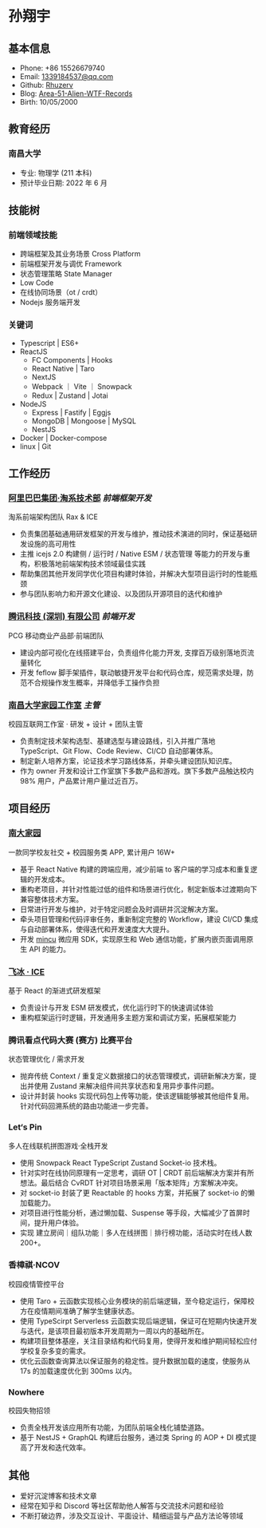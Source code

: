 # 孙翔宇

## 基本信息

- Phone: +86 15526679740
- Email: 1339184537@qq.com
- Github: <a href='https://github.com/FuzzyFade'>Rhuzerv</a>
- Blog: <a href='https://www.notion.so/Area-51-Alien-WTF-Records-8739165b5efd4e32b6704f55e51c0511'>Area-51-Alien-WTF-Records</a>
- Birth: 10/05/2000

## 教育经历

### 南昌大学

- 专业: 物理学 (211 本科)
- 预计毕业日期: 2022 年 6 月

## 技能树

### 前端领域技能
- 跨端框架及其业务场景 Cross Platform
- 前端框架开发与调优 Framework
- 状态管理策略 State Manager
- Low Code
- 在线协同场景（ot / crdt）
- Nodejs 服务端开发

### 关键词
- Typescript | ES6+
- ReactJS
    - FC Components | Hooks
    - React Native | Taro
    - NextJS
    - Webpack ｜ Vite ｜ Snowpack
    - Redux | Zustand | Jotai
- NodeJS
    - Express | Fastify | Eggjs
    - MongoDB | Mongoose | MySQL
    - NestJS
- Docker | Docker-compose
- linux | Git

## 工作经历

### <a href='https://tech.taobao.org/'>阿里巴巴集团·淘系技术部</a> <i>前端框架开发</i>

淘系前端架构团队 Rax & ICE

- 负责集团基础通用研发框架的开发与维护，推动技术演进的同时，保证基础研发设施的高可用性
- 主推 icejs 2.0 构建侧 / 运行时 / Native ESM / 状态管理 等能力的开发与重构，积极落地前端架构技术领域最佳实践
- 帮助集团其他开发同学优化项目构建时体验，并解决大型项目运行时的性能瓶颈
- 参与团队影响力和开源文化建设、以及团队开源项目的迭代和维护

### <a href='https://www.tencent.com/'>腾讯科技 (深圳) 有限公司</a> <i>前端开发</i>

PCG 移动商业产品部·前端团队

- 建设内部可视化在线搭建平台，负责组件化能力开发, 支撑百万级别落地页流量转化
- 开发 feflow 脚手架插件，联动敏捷开发平台和代码仓库，规范需求处理，防范不合规操作发生概率，并降低手工操作负担

### <a href='http://team.ncuos.com/'>南昌大学家园工作室</a> <i>主管</i>

校园互联网工作室 · 研发 + 设计 + 团队主管

- 负责制定技术架构选型、基建选型与建设路线，引入并推广落地 TypeScript、Git Flow、Code Review、CI/CD 自动部署体系。
- 制定新人培养方案，论证技术学习路线体系，并牵头建设团队知识库。
- 作为 owner 开发和设计工作室旗下多数产品和游戏。旗下多数产品触达校内 98% 用户，产品累计用户量过近百万。

## 项目经历

### <a href='https://incu.ncuos.com/'>南大家园</a>

一款同学校友社交 + 校园服务类 APP, 累计用户 16W+

- 基于 React Native 构建的跨端应用，减少前端 to 客户端的学习成本和重复逻辑的开发成本。
- 重构老项目，并针对性能过低的组件和场景进行优化，制定新版本过渡期向下兼容整体技术方案。
- 日常进行开发与维护，对于特定问题会及时调研并沉淀解决方案。
- 牵头项目管理和代码评审任务，重新制定完整的 Workflow，建设 CI/CD 集成与自动部署体系，使得迭代和开发速度大大提升。
- 开发 <a href='https://github.com/ncuhome/mincu'>mincu</a> 微应用 SDK，实现原生和 Web 通信功能，扩展内嵌页面调用原生 API 的能力。

### <a href='https://github.com/alibaba/ice'>飞冰 · ICE</a>

基于 React 的渐进式研发框架

- 负责设计与开发 ESM 研发模式，优化运行时下的快速调试体验
- 重构框架运行时逻辑，开发通用多主题方案和调试方案，拓展框架能力

### 腾讯看点代码大赛 (赛方) 比赛平台 

状态管理优化 / 需求开发

- 抛弃传统 Context / 重复定义数据接口的状态管理模式，调研新解决方案，提出并使用 Zustand 来解决组件间共享状态和复用异步事件问题。
- 设计并封装 hooks 实现代码包上传等功能，使该逻辑能够被其他组件复用。针对代码回溯系统的路由功能进一步完善。

### Let‘s Pin

多人在线联机拼图游戏·全栈开发

- 使用 Snowpack React TypeScript Zustand Socket-io 技术栈。
- 针对实时在线协同原理有一定思考，调研 OT | CRDT 前后端解决方案并有所想法。最后结合 CvRDT 针对项目场景采用「版本矩阵」方案解决冲突。
- 对 socket-io 封装了更 Reactable 的 hooks 方案，并拓展了 socket-io 的懒加载能力。
- 对项目进行性能分析，通过懒加载、Suspense 等手段，大幅减少了首屏时间，提升用户体验。
- 实现 建立房间｜组队功能｜多人在线拼图｜排行榜功能，活动实时在线人数 200+。

### 香樟祺·NCOV

校园疫情管控平台

- 使用 Taro + 云函数实现核心业务模块的前后端逻辑，至今稳定运行，保障校方在疫情期间准确了解学生健康状态。
- 使用 TypeScirpt Serverless 云函数实现后端逻辑，保证可在短期内快速开发与迭代，是该项目最初版本开发周期为一周以内的基础所在。
- 构建项目整体基座，关注目录结构和代码复用，使得开发和维护期间轻松应付学校复杂多变的需求。
- 优化云函数查询算法以保证服务的稳定性。提升数据加载的速度，使服务从 17s 的加载速度优化到 300ms 以内。


### Nowhere

校园失物招领

- 负责全栈开发该应用所有功能，为团队前端全栈化铺垫道路。
- 基于 NestJS + GraphQL 构建后台服务，通过类 Spring 的 AOP + DI 模式提高了开发和迭代效率。

## 其他

- 爱好沉淀博客和技术文章
- 经常在知乎和 Discord 等社区帮助他人解答与交流技术问题和经验
- 不断打破边界，涉及交互设计、平面设计、精细运营与产品方法论等领域
